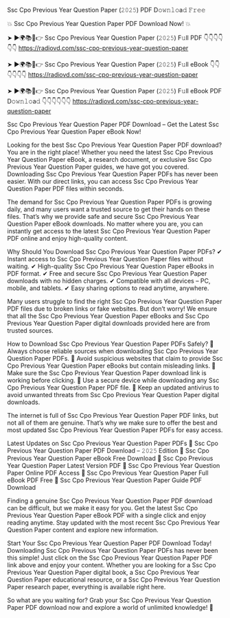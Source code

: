 Ssc Cpo Previous Year Question Paper (𝟸𝟶𝟸𝟻) PDF D𝚘𝚠𝚗𝚕𝚘a𝚍 𝙵𝚛𝚎𝚎

💥 Ssc Cpo Previous Year Question Paper PDF Download Now! 💥

➤ ►🌍📚📱👉 Ssc Cpo Previous Year Question Paper (𝟸𝟶𝟸𝟻) F𝚞ll PDF 👇👇👇👇👇👇
https://radiovd.com/ssc-cpo-previous-year-question-paper

➤ ►🌍📚📱👉 Ssc Cpo Previous Year Question Paper (𝟸𝟶𝟸𝟻) F𝚞ll eBook 👇👇👇👇👇👇
https://radiovd.com/ssc-cpo-previous-year-question-paper

➤ ►🌍📚📱👉 Ssc Cpo Previous Year Question Paper (𝟸𝟶𝟸𝟻) F𝚞ll eBook PDF D𝚘𝚠𝚗𝚕𝚘a𝚍 👇👇👇👇👇👇
https://radiovd.com/ssc-cpo-previous-year-question-paper

Ssc Cpo Previous Year Question Paper PDF Download – Get the Latest Ssc Cpo Previous Year Question Paper eBook Now!

Looking for the best Ssc Cpo Previous Year Question Paper PDF download? You are in the right place! Whether you need the latest Ssc Cpo Previous Year Question Paper eBook, a research document, or exclusive Ssc Cpo Previous Year Question Paper guides, we have got you covered. Downloading Ssc Cpo Previous Year Question Paper PDFs has never been easier. With our direct links, you can access Ssc Cpo Previous Year Question Paper PDF files within seconds.

The demand for Ssc Cpo Previous Year Question Paper PDFs is growing daily, and many users want a trusted source to get their hands on these files. That’s why we provide safe and secure Ssc Cpo Previous Year Question Paper eBook downloads. No matter where you are, you can instantly get access to the latest Ssc Cpo Previous Year Question Paper PDF online and enjoy high-quality content.

Why Should You Download Ssc Cpo Previous Year Question Paper PDFs?
✔ Instant access to Ssc Cpo Previous Year Question Paper files without waiting.
✔ High-quality Ssc Cpo Previous Year Question Paper eBooks in PDF format.
✔ Free and secure Ssc Cpo Previous Year Question Paper downloads with no hidden charges.
✔ Compatible with all devices – PC, mobile, and tablets.
✔ Easy sharing options to read anytime, anywhere.

Many users struggle to find the right Ssc Cpo Previous Year Question Paper PDF files due to broken links or fake websites. But don’t worry! We ensure that all the Ssc Cpo Previous Year Question Paper eBooks and Ssc Cpo Previous Year Question Paper digital downloads provided here are from trusted sources.

How to Download Ssc Cpo Previous Year Question Paper PDFs Safely?
📌 Always choose reliable sources when downloading Ssc Cpo Previous Year Question Paper PDFs.
📌 Avoid suspicious websites that claim to provide Ssc Cpo Previous Year Question Paper eBooks but contain misleading links.
📌 Make sure the Ssc Cpo Previous Year Question Paper download link is working before clicking.
📌 Use a secure device while downloading any Ssc Cpo Previous Year Question Paper PDF file.
📌 Keep an updated antivirus to avoid unwanted threats from Ssc Cpo Previous Year Question Paper digital downloads.

The internet is full of Ssc Cpo Previous Year Question Paper PDF links, but not all of them are genuine. That’s why we make sure to offer the best and most updated Ssc Cpo Previous Year Question Paper PDFs for easy access.

Latest Updates on Ssc Cpo Previous Year Question Paper PDFs
🔹 Ssc Cpo Previous Year Question Paper PDF Download – 𝟸𝟶𝟸𝟻 Edition
🔹 Ssc Cpo Previous Year Question Paper eBook Free Download
🔹 Ssc Cpo Previous Year Question Paper Latest Version PDF
🔹 Ssc Cpo Previous Year Question Paper Online PDF Access
🔹 Ssc Cpo Previous Year Question Paper Full eBook PDF Free
🔹 Ssc Cpo Previous Year Question Paper Guide PDF Download

Finding a genuine Ssc Cpo Previous Year Question Paper PDF download can be difficult, but we make it easy for you. Get the latest Ssc Cpo Previous Year Question Paper eBook PDF with a single click and enjoy reading anytime. Stay updated with the most recent Ssc Cpo Previous Year Question Paper content and explore new information.

Start Your Ssc Cpo Previous Year Question Paper PDF Download Today!
Downloading Ssc Cpo Previous Year Question Paper PDFs has never been this simple! Just click on the Ssc Cpo Previous Year Question Paper PDF link above and enjoy your content. Whether you are looking for a Ssc Cpo Previous Year Question Paper digital book, a Ssc Cpo Previous Year Question Paper educational resource, or a Ssc Cpo Previous Year Question Paper research paper, everything is available right here.

So what are you waiting for? Grab your Ssc Cpo Previous Year Question Paper PDF download now and explore a world of unlimited knowledge! 🚀